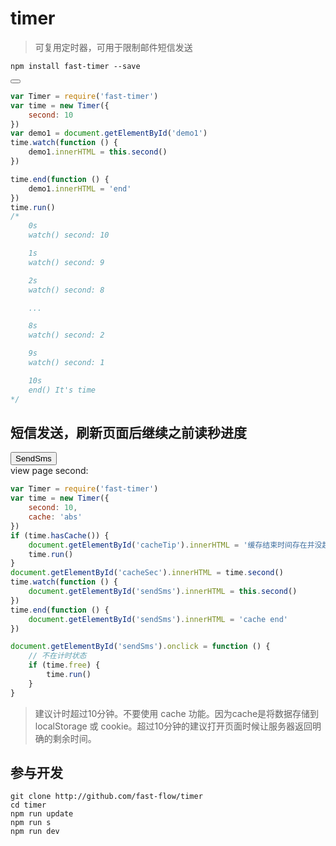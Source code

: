 # timer

<script src="http://cdn.bootcss.com/moment.js/2.14.1/moment.min.js" ></script>
<script src="http://cdn.bootcss.com/react/0.14.8/react.min.js" ></script>
<script src="http://cdn.bootcss.com/react/0.14.8/react-dom.min.js" ></script>
> 可复用定时器，可用于限制邮件短信发送

```
npm install fast-timer --save
```

<button type="submit" id="demo1" ></button>

````js
var Timer = require('fast-timer')
var time = new Timer({
    second: 10
})
var demo1 = document.getElementById('demo1')
time.watch(function () {
    demo1.innerHTML = this.second()
})

time.end(function () {
    demo1.innerHTML = 'end'
})
time.run()
/*
    0s
    watch() second: 10

    1s
    watch() second: 9

    2s
    watch() second: 8

    ...

    8s
    watch() second: 2

    9s
    watch() second: 1

    10s
    end() It's time
*/
````

## 短信发送，刷新页面后继续之前读秒进度

<button type="button" id="sendSms" >SendSms</button>
<span id="cacheTip"></span>
<br />
view page second: <span id="cacheSec"></span>
````js
var Timer = require('fast-timer')
var time = new Timer({
    second: 10,
    cache: 'abs'
})
if (time.hasCache()) {
    document.getElementById('cacheTip').innerHTML = '缓存结束时间存在并没超时，执行 run。'
    time.run()
}
document.getElementById('cacheSec').innerHTML = time.second()
time.watch(function () {
    document.getElementById('sendSms').innerHTML = this.second()
})
time.end(function () {
    document.getElementById('sendSms').innerHTML = 'cache end'
})

document.getElementById('sendSms').onclick = function () {
    // 不在计时状态
    if (time.free) {
        time.run()
    }
}
````

> 建议计时超过10分钟。不要使用 cache 功能。因为cache是将数据存储到 localStorage 或 cookie。超过10分钟的建议打开页面时候让服务器返回明确的剩余时间。


## 参与开发

```shell
git clone http://github.com/fast-flow/timer
cd timer
npm run update
npm run s
npm run dev
```
